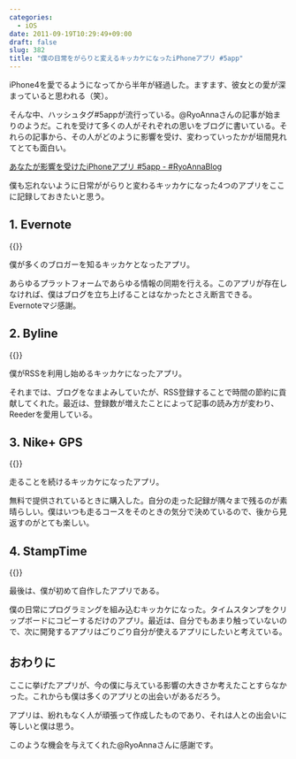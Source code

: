 ```yaml
---
categories:
  - iOS
date: 2011-09-19T10:29:49+09:00
draft: false
slug: 382
title: "僕の日常をがらりと変えるキッカケになったiPhoneアプリ #5app"
---
```


iPhone4を愛でるようになってから半年が経過した。ますます、彼女との愛が深まっていると思われる（笑）。

そんな中、ハッシュタグ#5appが流行っている。@RyoAnnaさんの記事が始まりのようだ。これを受けて多くの人がそれぞれの思いをブログに書いている。それらの記事から、その人がどのように影響を受け、変わっていったかが垣間見れてとても面白い。

[あなたが影響を受けたiPhoneアプリ #5app - #RyoAnnaBlog](http://d.hatena.ne.jp/RyoAnna/20110913/1315923578)

僕も忘れないように日常ががらりと変わるキッカケになった4つのアプリをここに記録しておきたいと思う。

## 1. Evernote

{{<app id="281796108" title="Evernote 4.1.1（無料）" src="http://a5.mzstatic.com/us/r1000/071/Purple/6c/01/60/mzl.accivjxx.100x100-75.jpg">}}

僕が多くのブロガーを知るキッカケとなったアプリ。

あらゆるプラットフォームであらゆる情報の同期を行える。このアプリが存在しなければ、僕はブログを立ち上げることはなかったとさえ断言できる。Evernoteマジ感謝。

## 2. Byline

{{<app id="284946773" title="Byline 4.0.3（￥250）" src="http://a1.mzstatic.com/us/r1000/034/Purple/6f/42/c1/mzl.ffuvfcqg.100x100-75.png">}}

僕がRSSを利用し始めるキッカケになったアプリ。

それまでは、ブログをなまよみしていたが、RSS登録することで時間の節約に貢献してくれた。最近は、登録数が増えたことによって記事の読み方が変わり、Reederを愛用している。
## 3. Nike+ GPS
{{<app id="387771637" title="Nike+ GPS 3.2.1（￥170）" src="http://a5.mzstatic.com/us/r1000/119/Purple/65/17/c0/mzl.xfbkswei.100x100-75.png">}}

走ることを続けるキッカケになったアプリ。

無料で提供されているときに購入した。自分の走った記録が隅々まで残るのが素晴らしい。僕はいつも走るコースをそのときの気分で決めているので、後から見返すのがとても楽しい。
## 4. StampTime
{{<app id="452580423" title="StampTime 1.1（無料）" src="http://a2.mzstatic.com/us/r1000/083/Purple/ba/92/04/mzl.klqabcns.100x100-75.png">}}

最後は、僕が初めて自作したアプリである。

僕の日常にプログラミングを組み込むキッカケになった。タイムスタンプをクリップボードにコピーするだけのアプリ。最近は、自分でもあまり触っていないので、次に開発するアプリはごりごり自分が使えるアプリにしたいと考えている。

## おわりに

ここに挙げたアプリが、今の僕に与えている影響の大きさか考えたことすらなかった。これからも僕は多くのアプリとの出会いがあるだろう。

アプリは、紛れもなく人が頑張って作成したものであり、それは人との出会いに等しいと僕は思う。

このような機会を与えてくれた@RyoAnnaさんに感謝です。
